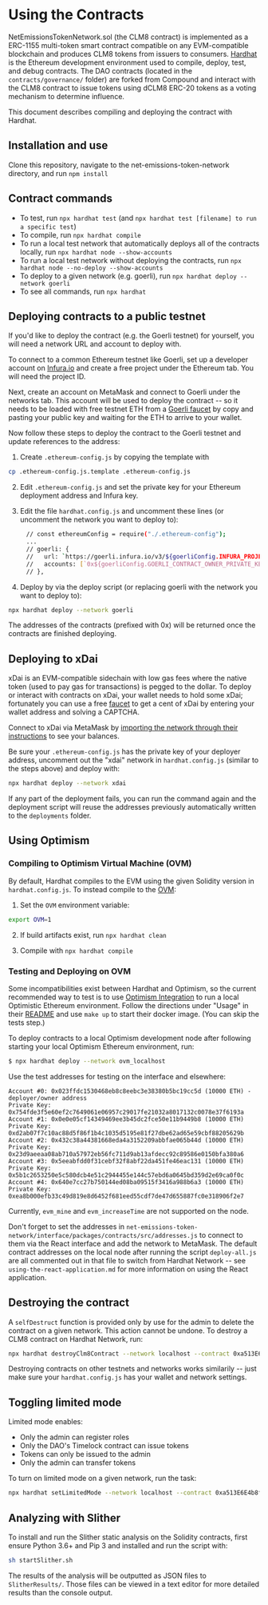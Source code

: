 # Using the Contracts

NetEmissionsTokenNetwork.sol (the CLM8 contract) is implemented as a ERC-1155 multi-token smart contract compatible on any EVM-compatible blockchain and produces CLM8 tokens from issuers to consumers. [Hardhat](https://hardhat.org) is the Ethereum development environment used to compile, deploy, test, and debug contracts. The DAO contracts (located in the `contracts/governance/` folder) are forked from Compound and interact with the CLM8 contract to issue tokens using dCLM8 ERC-20 tokens as a voting mechanism to determine influence.

This document describes compiling and deploying the contract with Hardhat.

## Installation and use

Clone this repository, navigate to the net-emissions-token-network directory, and run `npm install`

## Contract commands

- To test, run `npx hardhat test` (and `npx hardhat test [filename] to run a specific test`)
- To compile, run `npx hardhat compile`
- To run a local test network that automatically deploys all of the contracts locally, run `npx hardhat node --show-accounts`
- To run a local test network without deploying the contracts, run `npx hardhat node --no-deploy --show-accounts`
- To deploy to a given network (e.g. goerli), run `npx hardhat deploy --network goerli`
- To see all commands, run `npx hardhat`

## Deploying contracts to a public testnet

If you'd like to deploy the contract (e.g. the Goerli testnet) for yourself, you will need a network URL and account to deploy with.

To connect to a common Ethereum testnet like Goerli, set up a developer account on [Infura.io](https://infura.io/) and create a free project under the Ethereum tab. You will need the project ID.

Next, create an account on MetaMask and connect to Goerli under the networks tab. This account will be used to deploy the contract -- so it needs to be loaded with free testnet ETH from a [Goerli faucet](https://faucet.goerli.mudit.blog) by copy and pasting your public key and waiting for the ETH to arrive to your wallet. 

Now follow these steps to deploy the contract to the Goerli testnet and update references to the address:

1. Create `.ethereum-config.js` by copying the template with 

```bash
cp .ethereum-config.js.template .ethereum-config.js
```

2.  Edit `.ethereum-config.js` and set the private key for your Ethereum deployment address and Infura key.

3. Edit the file `hardhat.config.js` and uncomment these lines (or uncomment the network you want to deploy to):

```bash
     // const ethereumConfig = require("./.ethereum-config");
     ...
     // goerli: {
     //   url: `https://goerli.infura.io/v3/${goerliConfig.INFURA_PROJECT_ID}`,
     //   accounts: [`0x${goerliConfig.GOERLI_CONTRACT_OWNER_PRIVATE_KEY}`]
     // },
```

4. Deploy by via the deploy script (or replacing goerli with the network you want to deploy to):

```bash
npx hardhat deploy --network goerli
```

The addresses of the contracts (prefixed with 0x) will be returned once the contracts are finished deploying.

## Deploying to xDai

xDai is an EVM-compatible sidechain with low gas fees where the native token (used to pay gas for transactions) is pegged to the dollar. To deploy or interact with contracts on xDai, your wallet needs to hold some xDai; fortunately you can use a free [faucet](https://blockscout.com/xdai/mainnet/faucet) to get a cent of xDai by entering your wallet address and solving a CAPTCHA.

Connect to xDai via MetaMask by [importing the network through their instructions](https://www.xdaichain.com/for-users/wallets/metamask/metamask-setup) to see your balances.

Be sure your `.ethereum-config.js` has the private key of your deployer address, uncomment out the "xdai" network in `hardhat.config.js` (similar to the steps above) and deploy with:

```bash
npx hardhat deploy --network xdai
```

If any part of the deployment fails, you can run the command again and the deployment script will reuse the addresses previously automatically written to the `deployments` folder.

## Using Optimism

### Compiling to Optimism Virtual Machine (OVM)

By default, Hardhat compiles to the EVM using the given Solidity version in `hardhat.config.js`. To instead compile to the [OVM](https://optimism.io/): 

1. Set the `OVM` environment variable:

```bash
export OVM=1
```

2. If build artifacts exist, run `npx hardhat clean`

2. Compile with `npx hardhat compile`

### Testing and Deploying on OVM

Some incompatibilities exist between Hardhat and Optimism, so the current recommended way to test is to use [Optimism Integration](https://github.com/ethereum-optimism/optimism-integration) to run a local Optimistic Ethereum environment.  Follow the directions under "Usage" in their [README](https://github.com/ethereum-optimism/optimism-integration#usage) and use `make up` to start their docker image.  (You can skip the tests step.) 

To deploy contracts to a local Optimism development node after following starting your local Optimism Ethereum environment, run:

```bash
$ npx hardhat deploy --network ovm_localhost
```

Use the test addresses for testing on the interface and elsewhere:
```
Account #0: 0x023ffdc1530468eb8c8eebc3e38380b5bc19cc5d (10000 ETH) - deployer/owner address
Private Key: 0x754fde3f5e60ef2c7649061e06957c29017fe21032a8017132c0078e37f6193a
Account #1: 0x0e0e05cf14349469ee3b45dc2fce50e11b9449b8 (10000 ETH)
Private Key: 0xd2ab07f7c10ac88d5f86f1b4c1035d5195e81f27dbe62ad65e59cbf88205629b
Account #2: 0x432c38a44381668eda4a3152209abbfae065b44d (10000 ETH)
Private Key: 0x23d9aeeaa08ab710a57972eb56fc711d9ab13afdecc92c89586e0150bfa380a6
Account #3: 0x5eeabfdd0f31cebf32f8abf22da451fe46eac131 (10000 ETH)
Private Key: 0x5b1c2653250e5c580dcb4e51c2944455e144c57ebd6a0645bd359d2e69ca0f0c
Account #4: 0x640e7cc27b750144ed08ba09515f3416a988b6a3 (10000 ETH)
Private Key: 0xea8b000efb33c49d819e8d6452f681eed55cdf7de47d655887fc0e318906f2e7
```

Currently, `evm_mine` and `evm_increaseTime` are not supported on the node.

Don't forget to set the addresses in `net-emissions-token-network/interface/packages/contracts/src/addresses.js` to connect to them via the React interface and add the network to MetaMask. The default contract addresses on the local node after running the script `deploy-all.js` are all commented out in that file to switch from Hardhat Network -- see `using-the-react-application.md` for more information on using the React application.

## Destroying the contract

A `selfDestruct` function is provided only by use for the admin to delete the contract on a given network. This action cannot be undone. To destroy a CLM8 contract on Hardhat Network, run:

```bash
npx hardhat destroyClm8Contract --network localhost --contract 0xa513E6E4b8f2a923D98304ec87F64353C4D5C853
```

Destroying contracts on other testnets and networks works similarily -- just make sure your `hardhat.config.js` has your wallet and network settings.

## Toggling limited mode

Limited mode enables:

- Only the admin can register roles
- Only the DAO's Timelock contract can issue tokens
- Tokens can only be issued to the admin
- Only the admin can transfer tokens

To turn on limited mode on a given network, run the task:

```bash
npx hardhat setLimitedMode --network localhost --contract 0xa513E6E4b8f2a923D98304ec87F64353C4D5C853 --value true
```

## Analyzing with Slither

To install and run the Slither static analysis on the Solidity contracts, first ensure Python 3.6+ and Pip 3 and installed and run the script with:

```bash
sh startSlither.sh
```

The results of the analysis will be outputted as JSON files to `SlitherResults/`. Those files can be viewed in a text editor for more detailed results than the console output.
